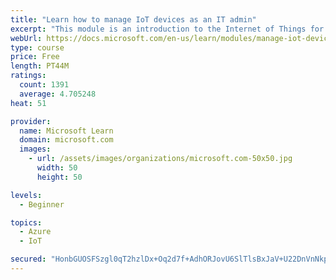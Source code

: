 ```yaml
---
title: "Learn how to manage IoT devices as an IT admin"
excerpt: "This module is an introduction to the Internet of Things for IT admins."
webUrl: https://docs.microsoft.com/en-us/learn/modules/manage-iot-devices/
type: course
price: Free
length: PT44M
ratings:
  count: 1391
  average: 4.705248
heat: 51

provider:
  name: Microsoft Learn
  domain: microsoft.com
  images:
    - url: /assets/images/organizations/microsoft.com-50x50.jpg
      width: 50
      height: 50

levels:
  - Beginner

topics:
  - Azure
  - IoT

secured: "HonbGUOSFSzgl0qT2hzlDx+Oq2d7f+AdhORJovU6SlTlsBxJaV+U22DnVnNkpTfw3cIkIYeMoU54EO205kB5xYY0rpcvBkPH0Qr6y9v+hnNqgQRiENbXPRhC9Y65YAuuEsTk1NagFQWWZe989jbpC2fvL1foYLL4G9g68M9uUrAoGVFBa5hA3lbqpg0lVgt+MWvPVPDh8sBS40wt2CIcemwWeDwyfU+VYm1SRQoT5VbhLsg30MDo6m6td3JIJ8QbikF/B8qacpUn7tI3upvDJGzgsrPwHZjGCEbDTLUvQv+pmtb1euCH4JFtcos3DB+lfjvAQC7pk3vltYr7mK0PVxB9jihw9X6OotyAzKUoiRzMdBCXr/awG4Tl8HDa4nV09eRZnS/W5Fi5U4B0mPNiYzpldkzWFxzGzZw1Zg3e28g=;mUpUBiBzM8vRUJE/FGzW7A=="
---
```


